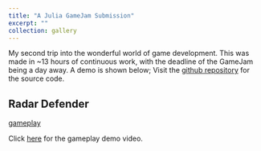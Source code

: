 ```yaml
---
title: "A Julia GameJam Submission"
excerpt: ""
collection: gallery
---
```

My second trip into the wonderful world of game development. This was made in ~13 hours of continuous work, with the deadline of the GameJam being a day away. A demo is shown below; Visit the [github repository](https://github.com/20akshay00/RadarDefender) for the source code.

**Radar Defender**
------

[gameplay](/images/gamedev/gameplay.png)

Click [here](https://youtu.be/jhMcW-pPb0k) for the gameplay demo video.

